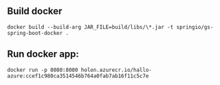 ## Build docker
`docker build --build-arg JAR_FILE=build/libs/\*.jar -t springio/gs-spring-boot-docker .`


## Run docker app: 

`docker run -p 8080:8080 holon.azurecr.io/hallo-azure:ccef1c980ca3514546b764a0fab7ab16f11c5c7e`

